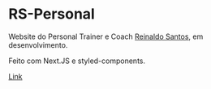 # RS-Personal

Website do Personal Trainer e Coach [Reinaldo Santos](https://www.facebook.com/reinaldopersonalnutri), em desenvolvimento.

Feito com Next.JS e styled-components.

[Link](https://rs-personal.herokuapp.com)
